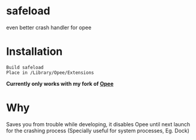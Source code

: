 # safeload
even better crash handler for opee

# Installation
```
Build safeload
Place in /Library/Opee/Extensions
```

**Currently only works with my fork of [Opee](https://github.com/mstg/Opee)**

# Why
Saves you from trouble while developing, it disables Opee until next launch for the crashing process (Specially useful for system processes, Eg. Dock)
